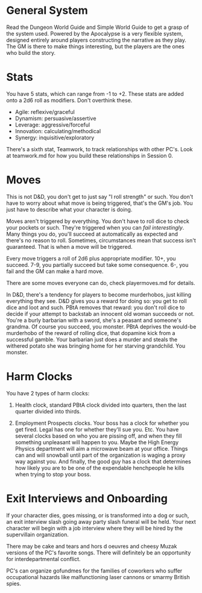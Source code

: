 # General System

Read the Dungeon World Guide and Simple World Guide to get a grasp of the system
used. Powered by the Apocalypse is a very flexible system, designed entirely
around players constructing the narrative as they play. The GM is there to make
things interesting, but the players are the ones who build the story.

# Stats

You have 5 stats, which can range from -1 to +2. These stats are added onto a
2d6 roll as modifiers. Don't overthink these. 

- Agile: reflexive/graceful
- Dynamism: persuasive/assertive
- Leverage: aggressive/forceful
- Innovation: calculating/methodical
- Synergy: inquisitive/exploratory

There's a sixth stat, Teamwork, to track relationships with other PC's. Look at
teamwork.md for how you build these relationships in Session 0.

# Moves

This is not D&D, you don't get to just say "I roll strength" or such. You don't
have to worry about what move is being triggered, that's the GM's job. You just
have to describe what your character is doing. 

Moves aren't triggered by everything. You don't have to roll dice to check your
pockets or such. They're triggered when you can *fail interestingly*. Many
things you do, you'll succeed at automatically as expected and there's no reason
to roll. Sometimes, circumstances mean that success isn't guaranteed. That is
when a move will be triggered. 

Every move triggers a roll of 2d6 plus appropriate modifier. 10+, you succeed.
7-9, you partially succeed but take some consequence. 6-, you fail and the GM
can make a hard move.

There are some moves everyone can do, check playermoves.md for details.

In D&D, there's a tendency for players to become murderhobos, just killing
everything they see. D&D gives you a reward for doing so: you get to roll dice
and loot and such. PBtA removes that reward: you don't roll dice to decide if
your attempt to backstab an innocent old woman succeeds or not. You're a burly
barbarian with a sword, she's a peasant and someone's grandma. Of course you
succeed, you monster. PBtA deprives the would-be murderhobo of the reward of
rolling dice, that dopamine kick from a successful gamble. Your barbarian just
does a murder and steals the withered potato she was bringing home for her
starving grandchild. You monster.

# Harm Clocks

You have 2 types of harm clocks:

1. Health clock, standard PBtA clock divided into quarters, then the last
   quarter divided into thirds.

2. Employment Prospects clocks. Your boss has a clock for whether you get fired.
   Legal has one for whether they'll sue you. Etc. You have several clocks based
   on who you are pissing off, and when they fill something unpleasant will
   happen to you. Maybe the High Energy Physics department will aim a microwave
   beam at your office. Things can and will snowball until part of the
   organization is waging a proxy way against you. And finally, the good guy has
   a clock that determines how likely you are to be one of the expendable
   henchpeople he kills when trying to stop your boss.

# Exit Interviews and Onboarding

If your character dies, goes missing, or is transformed into a dog or such, an
exit interview slash going away party slash funeral will be held. Your next
character will begin with a job interview where they will be hired by the
supervillain organization. 

There may be cake and tears and hors d oeuvres and cheesy Muzak versions of the
PC's favorite songs. There will definitely be an opportunity for
interdepartmental conflict. 

PC's can organize gofundmes for the families of coworkers who suffer
occupational hazards like malfunctioning laser cannons or smarmy British spies.
